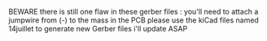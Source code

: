 BEWARE
there is still one flaw in these gerber files :
you'll need to attach a jumpwire from (-) to the mass in the PCB
please use the kiCad files named 14juillet to generate new Gerber files
i'll update ASAP

